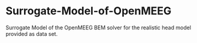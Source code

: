 # Surrogate-Model-of-OpenMEEG
Surrogate Model of the OpenMEEG BEM solver for the realistic head model provided as data set.
